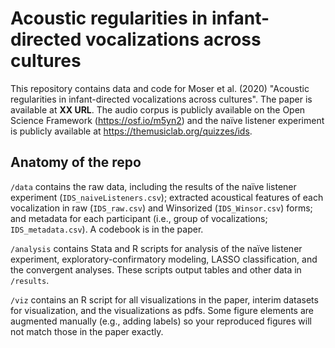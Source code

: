 # Acoustic regularities in infant-directed vocalizations across cultures
This repository contains data and code for Moser et al. (2020) "Acoustic regularities in infant-directed vocalizations across cultures". The paper is available at **XX URL**. The audio corpus is publicly available on the Open Science Framework (https://osf.io/m5yn2) and the naïve listener experiment is publicly available at https://themusiclab.org/quizzes/ids.

## Anatomy of the repo

`/data` contains the raw data, including the results of the naïve listener experiment (`IDS_naiveListeners.csv`); extracted acoustical features of each vocalization in raw (`IDS_raw.csv`) and Winsorized (`IDS_Winsor.csv`) forms; and metadata for each participant (i.e., group of vocalizations; `IDS_metadata.csv`). A codebook is in the paper.

`/analysis` contains Stata and R scripts for analysis of the naïve listener experiment, exploratory-confirmatory modeling, LASSO classification, and the convergent analyses. These scripts output tables and other data in `/results`.

`/viz` contains an R script for all visualizations in the paper, interim datasets for visualization, and the visualizations as pdfs. Some figure elements are augmented manually (e.g., adding labels) so your reproduced figures will not match those in the paper exactly.